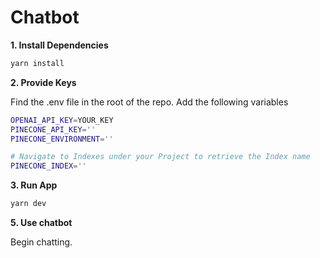 # Chatbot

**1. Install Dependencies**

```bash
yarn install
```

**2. Provide Keys**

Find the .env file in the root of the repo. Add the following variables

```bash
OPENAI_API_KEY=YOUR_KEY
PINECONE_API_KEY=''
PINECONE_ENVIRONMENT=''

# Navigate to Indexes under your Project to retrieve the Index name
PINECONE_INDEX=''
```

**3. Run App**

```bash
yarn dev
```

**5. Use chatbot**

Begin chatting.
